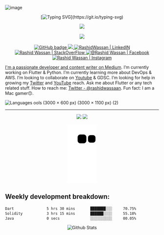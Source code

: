 ![image](https://user-images.githubusercontent.com/60597290/151848154-215a5614-31e8-4396-b0b6-62cca21e8b79.png)
<div align="center">
  
[![Typing SVG](https://readme-typing-svg.herokuapp.com?font=firacode&color=%23FF00ED&size=26&duration=2500&center=true&vCenter=true&lines=Hello+Coders!;I+am+Rashid+Wassan%F0%9F%91%A8%F0%9F%8F%BB%E2%80%8D%F0%9F%92%BB;GDSC+Lead+%7C+Microsoft+LSA;Flutter+Developer;Blockchain+Enthusiast;Tech+Evangelist;Glad+to+see+you+here!!!)](https://git.io/typing-svg)
  
<a href="rashidwassan.tech">
  <img src="https://user-images.githubusercontent.com/60597290/151966205-54a50cb6-2401-49bc-992c-dd926c8ecd09.svg"/>
  
  ![](https://komarev.com/ghpvc/?username=rashidwassan&color=blueviolet&label=Profile+Views)
</a>
</div>

<p align="center">
  <a href="https://github.com/rashidwassan?tab=followers">
    <img src="https://img.shields.io/github/followers/rashidwassan?label=GitHub&logo=GitHub&style=for-the-badge" alt="GitHub badge" />
  </a>
  <a href="http://twitter.com/rashidwassaan">
    <img src="https://img.shields.io/twitter/follow/rashidwassaan?label=Twitter&logo=twitter&style=for-the-badge" />
  </a>
  <a href="https://www.linkedin.com/in/rashidwassan/" target="_blank">
  <img alt="RashidWassan | LinkedIN"  src="https://img.shields.io/badge/linkedin-%230077B5.svg?&style=for-the-badge&logo=linkedin&logoColor=white" />
</a>
  </a>
  <a href="https://stackoverflow.com/users/15750590/rashid-wassan" target="_blank">
  <img alt="Rashid Wassan | StackOverFlow"  src="https://img.shields.io/badge/Stack_Overflow-FE7A16?style=for-the-badge&logo=stack-overflow&logoColor=white" />
</a>
<a href="https://www.facebook.com/rashidwassann" target="_blank">
  <img  alt="@Rashid Wassan | Facebook" src="https://img.shields.io/badge/facebook-%231877F2.svg?&style=for-the-badge&logo=facebook&logoColor=white" />
</a>
<a href="https://www.instagram.com/rashidwassaan" target="_blank">
  <img alt="Rashid Wassan | Instagram"  src="https://img.shields.io/badge/instagram-%23E4405F.svg?&style=for-the-badge&logo=instagram&logoColor=white" />
</p>

I'm a passionate developer and content writer on [Medium](https://rashidwassan.medium.com).
I’m currently working on Flutter & Python.
I’m currently learning more about DevOps & AWS.
I’m looking to collaborate on [Youtube](https://www.youtube.com/c/RashidsTechStuff) & GDSC.
I’m looking for help in growing my [Twitter](https://twitter.com/rashidwassaan) and [YouTube](https://www.youtube.com/c/RashidsTechStuff) reach.
Ask me about Flutter or any tech related stuff.
How to reach me: [Twitter - @rashidwassaan](https://twitter.com/rashidwassaan).
Fun fact: I am a Mac gamer🙃.

![Languages   ools (3000 × 600 px) (3000 × 1100 px) (2)](https://user-images.githubusercontent.com/60597290/151956911-694185a9-649f-4890-9e8d-09b71f40ad70.png)
<hr>

<p align="center">
  <img width="400px" src="https://github-readme-stats.vercel.app/api?username=rashidwassan&show_icons=true&theme=tokyonight&hide_border=true&bg_color=1F222E" />
  <img width="400px" src="https://github-readme-streak-stats.herokuapp.com?user=rashidwassan&theme=gotham&hide_border=true&fire=C77800&ring=DD910B&background=1F222E" />
</p>
<div  align="center"> <img src="https://raw.githubusercontent.com/muhiqsimui/muhiqsimui/output/github-contribution-grid-snake.svg" /></div>

<h2>Weekly development breakdown: </h2>

```text
Dart               5 hrs 30 mins       ███████░░░     70.75%
Solidity           3 hrs 15 mins       ██████░░░░     55.18%
Java               0 secs              ░░░░░░░░░░     00.05%
```

<p align="center">
        <img src="https://raw.githubusercontent.com/bornmay/bornmay/Update/svg/Bottom.svg" alt="Github Stats" />
</p>
